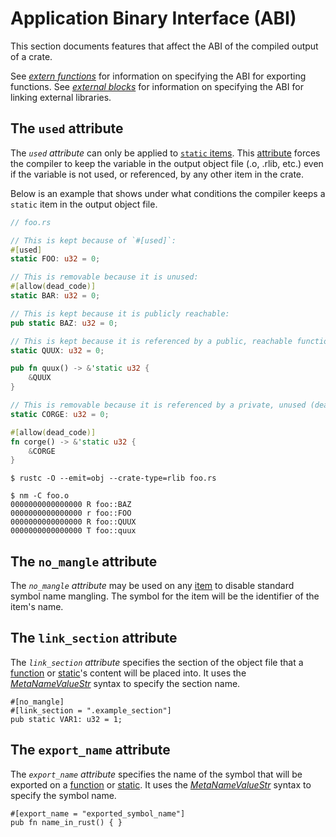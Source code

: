 # Application Binary Interface (ABI)

This section documents features that affect the ABI of the compiled output of
a crate.

See *[extern functions]* for information on specifying the ABI for exporting
functions. See *[external blocks]* for information on specifying the ABI for
linking external libraries.

## The `used` attribute

The *`used` attribute* can only be applied to [`static` items]. This [attribute] forces the
compiler to keep the variable in the output object file (.o, .rlib, etc.) even if the variable is
not used, or referenced, by any other item in the crate.

Below is an example that shows under what conditions the compiler keeps a `static` item in the
output object file.

``` rust
// foo.rs

// This is kept because of `#[used]`:
#[used]
static FOO: u32 = 0;

// This is removable because it is unused:
#[allow(dead_code)]
static BAR: u32 = 0;

// This is kept because it is publicly reachable:
pub static BAZ: u32 = 0;

// This is kept because it is referenced by a public, reachable function:
static QUUX: u32 = 0;

pub fn quux() -> &'static u32 {
    &QUUX
}

// This is removable because it is referenced by a private, unused (dead) function:
static CORGE: u32 = 0;

#[allow(dead_code)]
fn corge() -> &'static u32 {
    &CORGE
}
```

``` console
$ rustc -O --emit=obj --crate-type=rlib foo.rs

$ nm -C foo.o
0000000000000000 R foo::BAZ
0000000000000000 r foo::FOO
0000000000000000 R foo::QUUX
0000000000000000 T foo::quux
```

## The `no_mangle` attribute

The *`no_mangle` attribute* may be used on any [item] to disable standard
symbol name mangling. The symbol for the item will be the identifier of the
item's name.

## The `link_section` attribute

The *`link_section` attribute* specifies the section of the object file that a
[function] or [static]'s content will be placed into. It uses the
[_MetaNameValueStr_] syntax to specify the section name.

```rust,ignore
#[no_mangle]
#[link_section = ".example_section"]
pub static VAR1: u32 = 1;
```

## The `export_name` attribute

The *`export_name` attribute* specifies the name of the symbol that will be
exported on a [function] or [static]. It uses the [_MetaNameValueStr_] syntax
to specify the symbol name.

```rust,ignore
#[export_name = "exported_symbol_name"]
pub fn name_in_rust() { }
```

[_MetaNameValueStr_]: attributes.md#meta-item-attribute-syntax
[`static` items]: items/static-items.md
[attribute]: attributes.md
[extern functions]: items/functions.md#extern-functions
[external blocks]: items/external-blocks.md
[function]: items/functions.md
[item]: items.md
[static]: items/static-items.md
